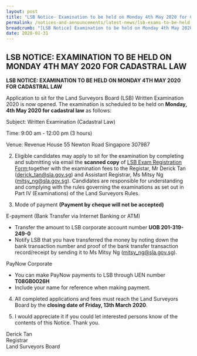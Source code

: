 ```yaml
---
layout: post
title: "LSB Notice- Examination to be held on Monday 4th May 2020 for Cadastral Law"
permalink: /notices-and-announcements/latest-news/lsb-exams-to-be-held-on-monday-4th-may-2020-cadastral-law/
breadcrumb: "[LSB Notice] Examination to be held on Monday 4th May 2020 for Cadastral Law"
date: 2020-01-31
---
```


LSB NOTICE: EXAMINATION TO BE HELD ON MONDAY 4TH MAY 2020 FOR CADASTRAL LAW
---
**LSB NOTICE:  EXAMINATION TO BE HELD ON MONDAY 4TH MAY 2020 FOR CADASTRAL LAW**

 Application to sit for the Land Surveyors Board (LSB) Written Examination 2020 is now opened. The examination is scheduled to be held    on **Monday, 4th May 2020 for cadastral law** as follows:

Subject: Written Examination (Cadastral Law) 

Time: 9:00 am - 12:00 pm (3 hours) 

Venue: Revenue House  55 Newton Road Singapore 307987

2.	 Eligible candidates may apply to sit for the examination by completing and submitting via email the **scanned copy** of [LSB Exam Registration Form](/files/examination-registration-form.pdf/);together with the examination fees to the Registar, Mr Derick Tan (derick_tan@sla.gov.sg) and Assistant Registrar, Ms Mitsy Ng (mitsy_ng@sla.gov.sg). Candidates are responsible for understanding and complying with the rules governing the examinations as set out in Part IV (Examinations) of the Land Surveyors Rules.

3.	 Mode of payment **(Payment by cheque will not be accepted)**
 
E-payment (Bank Transfer via Internet Banking or ATM)<br>
- Transfer the amount to LSB corporate account number **UOB 201-319-249-0**
 -  Notify LSB that you have transferred the money by noting down the bank transaction number and proof of the bank transfer 		 transaction record/receipt by sending it to Ms Mitsy Ng (mitsy_ng@sla.gov.sg).
	 
PayNow Corporate
- You can make PayNow payments to LSB through UEN number **T08GB0026H**
 - Include your name for reference when making payment.


4.	 All completed applications and fees must reach the Land Surveyors Board by the **closing date  of Friday, 13th March 2020**.

5.	I would appreciate it if you could let interested persons know of the contents of this Notice. Thank you.


Derick Tan<br>Registrar<br>Land Surveyors Board  




